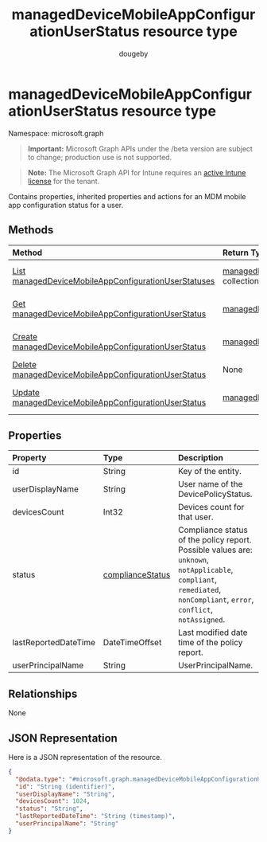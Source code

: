 ﻿---
title: "managedDeviceMobileAppConfigurationUserStatus resource type"
description: "Contains properties, inherited properties and actions for an MDM mobile app configuration status for a user."
author: "dougeby"
localization_priority: Normal
ms.prod: "intune"
doc_type: resourcePageType
---

# managedDeviceMobileAppConfigurationUserStatus resource type

Namespace: microsoft.graph

> **Important:** Microsoft Graph APIs under the /beta version are subject to change; production use is not supported.

> **Note:** The Microsoft Graph API for Intune requires an [active Intune license](https://go.microsoft.com/fwlink/?linkid=839381) for the tenant.

Contains properties, inherited properties and actions for an MDM mobile app configuration status for a user.

## Methods

| Method                                                                                                                             | Return Type                                                                                                                           | Description                                                                                                                                                                  |
| :--------------------------------------------------------------------------------------------------------------------------------- | :------------------------------------------------------------------------------------------------------------------------------------ | :--------------------------------------------------------------------------------------------------------------------------------------------------------------------------- |
| [List managedDeviceMobileAppConfigurationUserStatuses](../api/intune-apps-manageddevicemobileappconfigurationuserstatus-list.md)   | [managedDeviceMobileAppConfigurationUserStatus](../resources/intune-apps-manageddevicemobileappconfigurationuserstatus.md) collection | List properties and relationships of the [managedDeviceMobileAppConfigurationUserStatus](../resources/intune-apps-manageddevicemobileappconfigurationuserstatus.md) objects. |
| [Get managedDeviceMobileAppConfigurationUserStatus](../api/intune-apps-manageddevicemobileappconfigurationuserstatus-get.md)       | [managedDeviceMobileAppConfigurationUserStatus](../resources/intune-apps-manageddevicemobileappconfigurationuserstatus.md)            | Read properties and relationships of the [managedDeviceMobileAppConfigurationUserStatus](../resources/intune-apps-manageddevicemobileappconfigurationuserstatus.md) object.  |
| [Create managedDeviceMobileAppConfigurationUserStatus](../api/intune-apps-manageddevicemobileappconfigurationuserstatus-create.md) | [managedDeviceMobileAppConfigurationUserStatus](../resources/intune-apps-manageddevicemobileappconfigurationuserstatus.md)            | Create a new [managedDeviceMobileAppConfigurationUserStatus](../resources/intune-apps-manageddevicemobileappconfigurationuserstatus.md) object.                              |
| [Delete managedDeviceMobileAppConfigurationUserStatus](../api/intune-apps-manageddevicemobileappconfigurationuserstatus-delete.md) | None                                                                                                                                  | Deletes a [managedDeviceMobileAppConfigurationUserStatus](../resources/intune-apps-manageddevicemobileappconfigurationuserstatus.md).                                        |
| [Update managedDeviceMobileAppConfigurationUserStatus](../api/intune-apps-manageddevicemobileappconfigurationuserstatus-update.md) | [managedDeviceMobileAppConfigurationUserStatus](../resources/intune-apps-manageddevicemobileappconfigurationuserstatus.md)            | Update the properties of a [managedDeviceMobileAppConfigurationUserStatus](../resources/intune-apps-manageddevicemobileappconfigurationuserstatus.md) object.                |

## Properties

| Property             | Type                                                               | Description                                                                                                                                                             |
| :------------------- | :----------------------------------------------------------------- | :---------------------------------------------------------------------------------------------------------------------------------------------------------------------- |
| id                   | String                                                             | Key of the entity.                                                                                                                                                      |
| userDisplayName      | String                                                             | User name of the DevicePolicyStatus.                                                                                                                                    |
| devicesCount         | Int32                                                              | Devices count for that user.                                                                                                                                            |
| status               | [complianceStatus](../resources/intune-shared-compliancestatus.md) | Compliance status of the policy report. Possible values are: `unknown`, `notApplicable`, `compliant`, `remediated`, `nonCompliant`, `error`, `conflict`, `notAssigned`. |
| lastReportedDateTime | DateTimeOffset                                                     | Last modified date time of the policy report.                                                                                                                           |
| userPrincipalName    | String                                                             | UserPrincipalName.                                                                                                                                                      |

## Relationships

None

## JSON Representation

Here is a JSON representation of the resource.

<!-- {
  "blockType": "resource",
  "keyProperty": "id",
  "@odata.type": "microsoft.graph.managedDeviceMobileAppConfigurationUserStatus"
}
-->

```json
{
  "@odata.type": "#microsoft.graph.managedDeviceMobileAppConfigurationUserStatus",
  "id": "String (identifier)",
  "userDisplayName": "String",
  "devicesCount": 1024,
  "status": "String",
  "lastReportedDateTime": "String (timestamp)",
  "userPrincipalName": "String"
}
```
